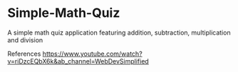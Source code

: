 # Simple-Math-Quiz
A simple math quiz application featuring addition, subtraction, multiplication and division

References
https://www.youtube.com/watch?v=riDzcEQbX6k&ab_channel=WebDevSimplified
